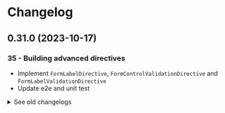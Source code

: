# Changelog

## 0.31.0 (2023-10-17)

### 35 - Building advanced directives

- Implement `FormLabelDirective`, `FormControlValidationDirective` and `FormLabelValidationDirective`
- Update e2e and unit test

<details>
  <summary>See old changelogs</summary>

  ## 0.30.0 (2023-10-17)

  ### 34 - Building advanced components

  - Implement `AlertComponent`
  - Update e2e and unit test
  
  ## 0.29.0 (2023-10-17)

  ### 33 - Lazy loading

  - Update routing in `app.routes.ts` file to implement lazy loading
  - Update e2e and unit test
  
  ## 0.28.0 (2023-10-17)

  ### 32 - Resolvers, child routes and redirections

  - Implement `FinishedRacesComponent` and `PendingRacesComponent`
  - Implement `raceResolver` and `racesResolver`
  - Update `RacesComponent` to implement the new components
  - Update `LiveComponent` and `BetComponent` to implement resolver
  - Update `app.route.ts` file
  - Update e2e and unit test
  
  ## 0.27.0 (2023-10-16)

  ### 31 - Protected routes with guards

  - Implement `loggedInGuard` on `races` routes
  - Update e2e and unit test

  ## 0.26.0 (2023-10-16)

  ### 29 - Reactive user score

  - Add `scoreUpdates` method to `UserService`
  - Update `MenuComponent` to implement reactive user score
  - Update e2e and unit test
  
  ## 0.25.0 (2023-10-16)

  ### 28 - Boost a pony

  - Add `boost` method to `RaceService`
  - Update `LiveComponent` to boost a pony
  - Update `PonyComponent` to display the boosted pony
  - Update `PonyWithPositionModel`
  - Add images for boosted ponies in `assets/images`
  - Update e2e and unit test
  
  ## 0.24.0 (2023-10-16)

  ### 27 - Observable tips and tricks

  - Update `LiveComponent` to implement race status
  - Update `live` method from `RaceService`
  - Update `RaceModel`
  - Update e2e and unit test
  
  ## 0.23.0 (2023-10-16)

  ### 26 - WebSockets

  - Add `wsBaseUrl` environment variable
  - Add `app.token.ts` file
  - Add `LiveRaceModel` model
  - Implement `WsService`
  - Update `live` method from `RaceService` 
  - Update e2e and unit test
  
  ## 0.22.0 (2023-10-16)

  ### 25 - Live race

  - Implement `LiveComponent`
  - Add `live` method to `RaceService`
  - Update `getPonyImageUrl` from `PonyComponent`
  - Add images for running ponies in `assets/images`
  - Update e2e and unit test
    
  ## 0.21.0 (2023-10-16)

  ### 24 - Cancel a bet

  - Add `cancelBet` method to `RaceService`
  - Implement this new method to `BetComponent`
  - Update e2e and unit test
  
  ## 0.20.0 (2023-10-16)

  ### 23 - Bet on a pony

  - Add `get` and `bet` method to `RaceService`
  - Update `RaceModel`
  - Implement `BetComponent`
  - Update e2e and unit test
  
  ## 0.19.0 (2023-10-15)

  ### 22 - HTTP with authentication

  - Implement `jwtInterceptor` to set request headers when connected
  - Add `getCurrentUser` method to `UserService`
  - Refactor `environments` files
  - fix `angular.json` file
  - Update e2e and unit test
  
  ## 0.18.0 (2023-10-15)

  ### 20 - Logout

  - Add a `logout` method to `UserService`
  - Implement `logout` method to `MenuComponent`
  - Update e2e and unit test

  ## 0.17.0 (2023-10-15)

  ### 19 - Remember me

  - Implement `retrieveUser` and `storeLoggedInUser` methods to `UserService`
  - Update e2e and unit test
  
  ## 0.16.0 (2023-10-15)

  ### 18 - Logged home

  - Update `MenuComponent` and `HomeComponent` to display links compared to the user
  - Update e2e and unit test
  
  ## 0.15.0 (2023-10-15)

  ### 17 - Display the user

  - Update `UserService` to emit the connected user
  - Update `MenuComponent` to display the connected user
  - Update e2e and unit test

  ## 0.14.0 (2023-10-15)

  ### 16 - Login form

  - Implement `LoginComponent`
  - Add `authenticate` method to `UserService`
  - Update `HomeComponent`
  - Update e2e and unit test

  ## 0.13.0 (2023-10-15)

  ### 15 - Custom validators in forms

  - Add `UserModel`
  - Implement `UserService` to register a user
  - Update e2e and unit test
  
  ## 0.12.0 (2023-10-15)

  ### 14 - Register form

  - Implement `RegisterComponent`
  - Update e2e and unit test

  ## 0.11.0 (2023-10-15)

  ### 12 - Router

  - Update `AppComponent` to implement `RouterOutlet`
  - Implement `HomeComponent`
  - Update `MenuComponent` to implement `RouterLink`
  - Update e2e and unit test
  
  ## 0.10.0 (2023-10-15)

  ### 11 - HTTP

  - Add `status` constants file
  - Add `environment` files
  - Update `RaceService` to implement Http request
  - Update e2e and unit test
  
  ## 0.9.0 (2023-10-15)

  ### 10 - Observables with RxJS

  - Update `RaceService` to implement Observables
  - Update unit test
  
  ## 0.8.0 (2023-10-14)

  ### 8 - Race service

  - Implement `RaceService`
  - Update e2e and unit test

  ## 0.7.0 (2023-10-14)

  ### 7 - Custom pipe with date-fns

  - Add `date-fns` dependencie
  - Implement `FromNowPipe` using `date-fns`
  - Update e2e and unit test
  
  ## 0.6.0 (2023-10-14)

  ### 6 - Using pipes

  - Update `RaceComponent` to display race start date using pipe
  - Update e2e and unit test
  
  ## 0.5.0 (2023-10-14)

  ### 5 - Pony component

  - Implement `PonyComponent`
  - Add images for ponies in `assets/images`
  - Update e2e and unit test
  
  ## 0.4.0 (2023-10-14)

  ### 4 - Race detail

  - Implement `RaceComponent`
  - Add `PonyModel`
  - Update e2e and unit test
  
  ## 0.3.0 (2023-10-14)

  ### 3 - List of races

  - Implement `RacesComponent`
  - Update e2e and unit test
  
  ## 0.2.0 (2023-10-14)

  ### 2 - Templates

  - Implement `MenuComponent`
  - Update e2e and unit test

  ## 0.1.0 (2023-10-14)

  ### 0 - Getting started

  - Generate the angular project
  - Add some styles
  - Implement Unit tests
  - Implement End-to-end tests
  - Implement Lint

<details>